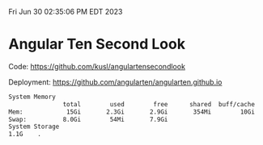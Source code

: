 Fri Jun 30 02:35:06 PM EDT 2023

# Angular Ten Second Look

Code: https://github.com/kusl/angulartensecondlook

Deployment: https://github.com/angularten/angularten.github.io

```bash
System Memory
               total        used        free      shared  buff/cache   available
Mem:            15Gi       2.3Gi       2.9Gi       354Mi        10Gi        12Gi
Swap:          8.0Gi        54Mi       7.9Gi
System Storage
1.1G	.
```
```bash
